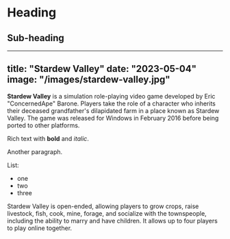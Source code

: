# Heading
## Sub-heading

---
title: "Stardew Valley"
date: "2023-05-04"
image: "/images/stardew-valley.jpg"
---


__Stardew Valley__ is a simulation role-playing video game developed by Eric "ConcernedApe" Barone. Players take the role of a character who inherits their deceased grandfather's dilapidated farm in a place known as Stardew Valley. The game was released for Windows in February 2016 before being ported to other platforms.

Rich text with __bold__ and _italic_.

Another paragraph.

List:
* one
* two
* three

Stardew Valley is open-ended, allowing players to grow crops, raise livestock, fish, cook, mine, forage, and socialize with the townspeople, including the ability to marry and have children. It allows up to four players to play online together.